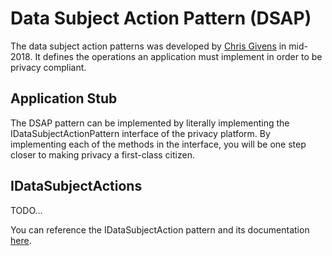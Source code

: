 # Data Subject Action Pattern (DSAP)

The data subject action patterns was developed by [Chris Givens](https://twitter.com/givenscj) in mid-2018.  It defines the operations an application must implement in order to be privacy compliant.

##  Application Stub

The DSAP pattern can be implemented by literally implementing the IDataSubjectActionPattern interface of the privacy platform.  By implementing each of the methods in the interface, you will be one step closer to making privacy a first-class citizen.

##  IDataSubjectActions

TODO...

You can reference the IDataSubjectAction pattern and its documentation [here](https://github.com/privacycentral/GDPR.Common).

